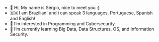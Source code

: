 - 👋 Hi, My name is Sérgio, nice to meet you :)
- 🇧🇷 I am Brazilian! and i can speak 3 languages, Portuguese, Spanish and English! 
- 👀 I’m interested in Programming and Cybersecurity.
- 🌱 I’m currently learning Big Data, Data Structures, OS, and Information Security.
  

<!---
MartinIwakura/MartinIwakura is a ✨ special ✨ repository because its `README.md` (this file) appears on your GitHub profile.
You can click the Preview link to take a look at your changes.
--->
